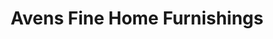 ---
title: "Avens Fine Home Furnishings"
url: /lancaster/avens-fine-home-furnishings/
shop: Möbel
---